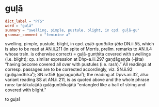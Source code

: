 # guḷā

``` toml
dict_label = "PTS"
word = "guḷā"
summary = "swelling, pimple, pustule, blight, in cpd. guḷā-gu"
grammar_comment = "feminine a"
```

swelling, pimple, pustule, blight, in cpd. *guḷā\-guṇṭhika\-jāta* DN.ii.55, which is also to be read at AN.ii.211 (in spite of Morris, prelim. remarks to AN.ii.4 whose trsln. is otherwise correct) = guḷā\-gunṭḥita covered with swellings (i.e. blight); cp. similar expression at Dhp\-a.iii.297 gaṇḍāgaṇḍa (\-jāta) “having become covered all over with pustules (i.e. rash).” All readings at corresp. passages are to be corrected accordingly, viz. SN.ii.92 (guḷigandhika˚); SN.iv.158 (guṇaguṇika˚); the reading at Dpvs.xii.32, also variant reading SS at AN.ii.211, is as quoted above and the whole phrase runs: tantākulajātā guḷāguṇṭhikajātā “entangled like a ball of string and covered with blight.”

to guḷa1

